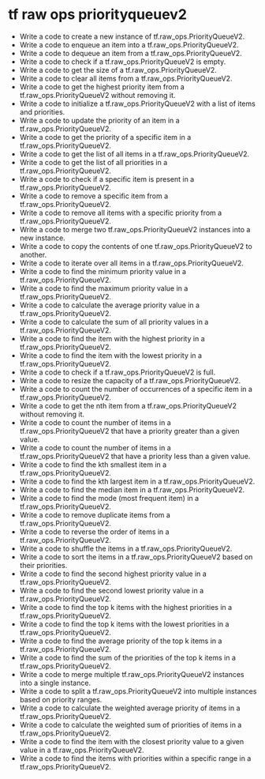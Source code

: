 # tf raw ops priorityqueuev2

- Write a code to create a new instance of tf.raw_ops.PriorityQueueV2.
- Write a code to enqueue an item into a tf.raw_ops.PriorityQueueV2.
- Write a code to dequeue an item from a tf.raw_ops.PriorityQueueV2.
- Write a code to check if a tf.raw_ops.PriorityQueueV2 is empty.
- Write a code to get the size of a tf.raw_ops.PriorityQueueV2.
- Write a code to clear all items from a tf.raw_ops.PriorityQueueV2.
- Write a code to get the highest priority item from a tf.raw_ops.PriorityQueueV2 without removing it.
- Write a code to initialize a tf.raw_ops.PriorityQueueV2 with a list of items and priorities.
- Write a code to update the priority of an item in a tf.raw_ops.PriorityQueueV2.
- Write a code to get the priority of a specific item in a tf.raw_ops.PriorityQueueV2.
- Write a code to get the list of all items in a tf.raw_ops.PriorityQueueV2.
- Write a code to get the list of all priorities in a tf.raw_ops.PriorityQueueV2.
- Write a code to check if a specific item is present in a tf.raw_ops.PriorityQueueV2.
- Write a code to remove a specific item from a tf.raw_ops.PriorityQueueV2.
- Write a code to remove all items with a specific priority from a tf.raw_ops.PriorityQueueV2.
- Write a code to merge two tf.raw_ops.PriorityQueueV2 instances into a new instance.
- Write a code to copy the contents of one tf.raw_ops.PriorityQueueV2 to another.
- Write a code to iterate over all items in a tf.raw_ops.PriorityQueueV2.
- Write a code to find the minimum priority value in a tf.raw_ops.PriorityQueueV2.
- Write a code to find the maximum priority value in a tf.raw_ops.PriorityQueueV2.
- Write a code to calculate the average priority value in a tf.raw_ops.PriorityQueueV2.
- Write a code to calculate the sum of all priority values in a tf.raw_ops.PriorityQueueV2.
- Write a code to find the item with the highest priority in a tf.raw_ops.PriorityQueueV2.
- Write a code to find the item with the lowest priority in a tf.raw_ops.PriorityQueueV2.
- Write a code to check if a tf.raw_ops.PriorityQueueV2 is full.
- Write a code to resize the capacity of a tf.raw_ops.PriorityQueueV2.
- Write a code to count the number of occurrences of a specific item in a tf.raw_ops.PriorityQueueV2.
- Write a code to get the nth item from a tf.raw_ops.PriorityQueueV2 without removing it.
- Write a code to count the number of items in a tf.raw_ops.PriorityQueueV2 that have a priority greater than a given value.
- Write a code to count the number of items in a tf.raw_ops.PriorityQueueV2 that have a priority less than a given value.
- Write a code to find the kth smallest item in a tf.raw_ops.PriorityQueueV2.
- Write a code to find the kth largest item in a tf.raw_ops.PriorityQueueV2.
- Write a code to find the median item in a tf.raw_ops.PriorityQueueV2.
- Write a code to find the mode (most frequent item) in a tf.raw_ops.PriorityQueueV2.
- Write a code to remove duplicate items from a tf.raw_ops.PriorityQueueV2.
- Write a code to reverse the order of items in a tf.raw_ops.PriorityQueueV2.
- Write a code to shuffle the items in a tf.raw_ops.PriorityQueueV2.
- Write a code to sort the items in a tf.raw_ops.PriorityQueueV2 based on their priorities.
- Write a code to find the second highest priority value in a tf.raw_ops.PriorityQueueV2.
- Write a code to find the second lowest priority value in a tf.raw_ops.PriorityQueueV2.
- Write a code to find the top k items with the highest priorities in a tf.raw_ops.PriorityQueueV2.
- Write a code to find the top k items with the lowest priorities in a tf.raw_ops.PriorityQueueV2.
- Write a code to find the average priority of the top k items in a tf.raw_ops.PriorityQueueV2.
- Write a code to find the sum of the priorities of the top k items in a tf.raw_ops.PriorityQueueV2.
- Write a code to merge multiple tf.raw_ops.PriorityQueueV2 instances into a single instance.
- Write a code to split a tf.raw_ops.PriorityQueueV2 into multiple instances based on priority ranges.
- Write a code to calculate the weighted average priority of items in a tf.raw_ops.PriorityQueueV2.
- Write a code to calculate the weighted sum of priorities of items in a tf.raw_ops.PriorityQueueV2.
- Write a code to find the item with the closest priority value to a given value in a tf.raw_ops.PriorityQueueV2.
- Write a code to find the items with priorities within a specific range in a tf.raw_ops.PriorityQueueV2.